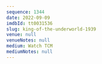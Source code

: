 ```yaml
---
sequence: 1344
date: 2022-09-09
imdbId: tt0031536
slug: king-of-the-underworld-1939
venue: null
venueNotes: null
medium: Watch TCM
mediumNotes: null
---
```

